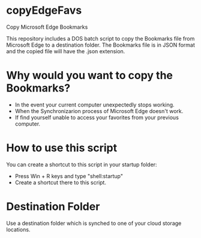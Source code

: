 # copyEdgeFavs
Copy Microsoft Edge Bookmarks

This repository includes a DOS batch script to copy the Bookmarks file from Microsoft Edge to a destination folder.
The Bookmarks file is in JSON format and the copied file will have the .json extension.

# Why would you want to copy the Bookmarks?
* In the event your current computer unexpectedly stops working.
* When the Synchronizarion process of Microsoft Edge doesn't work.
* If find yourself unable to access your favorites from your previous computer.

# How to use this script
You can create a shortcut to this script in your startup folder:
* Press Win + R keys and type "shell:startup"
* Create a shortcut there to this script.

# Destination Folder
Use a destination folder which is synched to one of your cloud storage locations.
